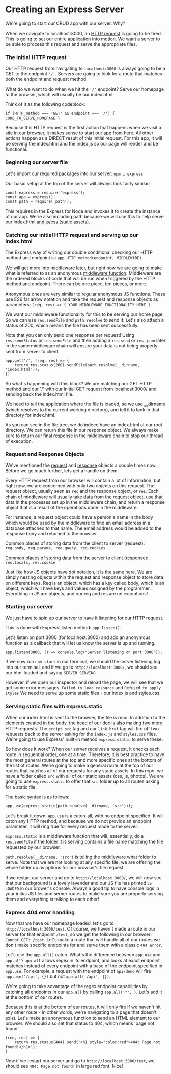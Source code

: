 # Creating an Express Server

We're going to start our CRUD app with our server. Why?

When we navigate to localhost:3000, an [HTTP request](https://www.codecademy.com/articles/http-requests) is going to be fired. This is going to set our entire application into motion. We want a server to be able to process this request and serve the appropriate files.

### The initial HTTP request 

Our HTTP request from navigating to `localhost:3000` is always going to be a GET to the endpoint `'/'`. Servers are going to look for a route that matches both the endpoint and request method. 

What do we want to do when we hit the `'/'` endpoint? Serve our homepage to the browser, which will usually be our index.html.

Think of it as the following codeblock:

```
if (HTTP_method === 'GET' && endpoint === '/') { CODE_TO_SERVE_HOMEPAGE }
```

Because this HTTP request is the first action that happens when we visit a site in our browser, it makes sense to start our app from here. All other actions happen as a DIRECT result of this initial request. For this app, it will be serving the index.html and the index.js so our page will render and be functional.

### Beginning our server file

Let's import our required packages into our server: `npm i express`

Our basic setup at the top of the server will always look fairly similar:
```
const express = require('express');
const app = express();
const path = require('path');
```

This requires in the Express for Node and invokes it to create the instance of our app. We're also including path because we will use this to help serve our index.html and js/css (static assets).

### Catching our initial HTTP request and serving up our index.html

The Express way of writing our double conditional checking our HTTP method and endpoint is: `app.HTTP_method(endpoint, MIDDLEWARE)`.

We will get more into middleware later, but right now we are going to make what is referred to as an anonymous [middleware function](https://expressjs.com/en/guide/using-middleware.html). Middleware are the ordered blocks of code that will be run when triggered by the HTTP method and endpoint. There can be one piece, ten pieces, or more. 

Anonymous ones are very similar to regular anonymous JS functions. These use ES6 fat arrow notation and take the request and response objects as parameters: `(req, res) => { YOUR_MIDDLEWARE_FUNCTIONALITY_HERE }`.

We want our middleware functionality for this to be serving our home page. So we can use `res.sendFile` and `path.resolve` to send it. Let's also attach a status of 200, which means the file has been sent successfully.

Note that you can only send one response per request! Using `res.sendStatus` or `res.sendFile` and then adding a `res.send` or `res.json` later in the same middleware chain will ensure your data is not being properly sent from server to client. 

```
app.get('/', (req, res) => {
    return res.status(200).sendFile(path.resolve(__dirname, 'index.html'));
})
```

So what's happening with this block? We are matching our GET HTTP method and our '/' with our initial GET request from localhost:3000/ and sending back the index.html file. 

We need to tell the application where the file is loaded, so we use __dirname (which resolves to the current working directory), and tell it to look in that directory for index.html. 

As you can see in the file tree, we do indeed have an index.html at our root directory. We can return this file in our response object. We always make sure to return our final response in the middleware chain to stop our thread of execution.

### Request and Response Objects

We've mentioned the [request](https://expressjs.com/en/4x/api.html#req) and [response](https://expressjs.com/en/4x/api.html#res) objects a couple times now. Before we go much further, lets get a handle on them. 

Every HTTP request from our browser will contain a lot of information, but right now, we are concerned with only two objects on this request. The request object, usually seen as `req` and the response object, or `res`. Each chain of middleware will usually take data from the request object, use that data in the processes set up in the middleware chain, and return a response object that is a result of the operations done in the middleware. 

For instance, a request object could have a person's name in the body which would be used by the middleware to find an email address in a database attached to that name. The email address would be added to the response body and returned to the browser.

Common places of storing data from the client to server (request):
`req.body, req.params, req.query, req.cookies`

Common places of storing data from the server to client (response):
`res.locals, res.cookie`

Just like how JS objects have dot notation, it is the same here. We are simply nesting objects within the request and response object to store data on different keys. Req is an object, which has a key called body, which is an object, which will have keys and values assigned by the programmer. Everything in JS are objects, and our req and res are no exceptions!

### Starting our server

We just have to spin up our server to have it listening for our HTTP request.

This is done with Express' listen method: `app.listen()`.

Let's listen on port 3000 (for localhost:3000) and add an anonymous function as a callback that will let us know the server is up and running.

```
app.listen(3000, () => console.log("Server listening on port 3000"));
```

If we now run `npm start` in our terminal, we should the server listening log into our terminal, and if we go to `http://localhost:3000/`, we should see our html loaded and saying `SERVER SERVING`.

However, if we open our inspector and reload the page, we will see that we get some error messages. `Failed to load resource` and `Refused to apply styles` We need to serve up some static files - our index.js and styles.css.

### Serving static files with express.static

When our index.html is sent to the browser, the file is read. In addition to the elements created in the body, the head of our doc is also making two more HTTP requests. The `script src` tag and our `link href` tag will fire off two requests back to the server asking for the `index.js` and `styles.css` files. We're going to use Express' built-in method `express.static` to serve these.

So how does it work? When our server receives a request, it checks each route in sequential order, one at a time. Therefore, it is best practice to have the most general routes at the top and more specific ones at the bottom of the list of routes. We're going to make a general route at the top of our routes that catches all of our requests for any static assets. In this repo, we have a folder called `src` with all of our static assets (css, js, photos). We are going to use `express.static` to offer that `src` folder up to all routes asking for a static file.

The basic syntax is as follows:
```
app.use(express.static(path.resolve(__dirname, 'src')));
```

Let's break it down. `app.use` is a catch-all, with no endpoint specified. It will catch any HTTP method, and because we do not provide an endpoint parameter, it will ring true for every request made to the server. 

`express.static` is a middleware function that will, essentially, do a `res.sendFile` if the folder it is serving contains a file name matching the file requested by our browser. 

`path.resolve(__dirname, 'src')` is telling the middleware what folder to serve. Note that we are not looking at any specific file, we are offering the whole folder up as options for our browser's file request.

If we restart our server and go to `http://localhost:3000/`, we will now see that our background is a lovely lavender and our JS file has printed `JS LOADED` in our brower's console. Always a good tip to have console.logs in your initial JS files and server routes to make sure you are properly serving them and everything is talking to each other!

### Express 404 error handling

Now that we have our homepage loaded, let's go to `http://localhost:3000/test`. Of course, we haven't made a route in our server for that endpoint `/test`, so we get the following in our browser: `Cannot GET: /test`. Let's make a route that will handle all of our routes we don't make specific endpoints for and serve them with a classic `404 error`.

Let's use the `app.all()` catch. What's the difference between `app.use` and `app.all`? `app.all` allows regex in its endpoint, and looks at exact endpoint matches instead of every endpoint with a base of the endpoint specified in `app.use`. For example, a request with the endpoint of `api/demo` will fire `app.use('/api', {})` but not `app.all('/api', {})`.

We're going to take advantage of the regex endpoint capabilities by catching all endpoints in our `app.all` by calling `app.all('*', )`. Let's add it at the bottom of our routes.

Because this is at the bottom of our routes, it will only fire if we haven't hit any other route - in other words, we're navigating to a page that doesn't exist. Let's make an anonymous function to send an HTML element to our browser. We should also set that status to 404, which means 'page not found'.

```
(req, res) => { 
    return res.status(404).send('<h1 style="color:red">404: Page not found!</h1>');
}
```
Now if we restart our server and go to `http://localhost:3000/test`, we should see `404: Page not found!` in large red font. Nice!

